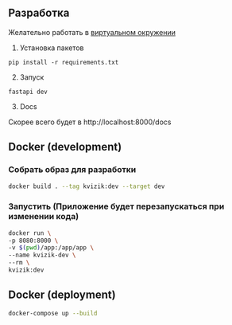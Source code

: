 ## Разработка

Желательно работать в [виртуальном окружении](https://pythonchik.ru/okruzhenie-i-pakety/virtualnoe-okruzhenie-python-venv)


1. Установка пакетов

`
pip install -r requirements.txt
`

2. Запуск

`
fastapi dev
`

3. Docs

Скорее всего будет в http://localhost:8000/docs


## Docker (development)
### Собрать образ для разработки
```bash
docker build . --tag kvizik:dev --target dev
```
### Запустить (Приложение будет перезапускаться при изменении кода)
```bash
docker run \
-p 8080:8000 \
-v $(pwd)/app:/app/app \
--name kvizik-dev \
--rm \
kvizik:dev
```

## Docker (deployment)
```bash
docker-compose up --build
```